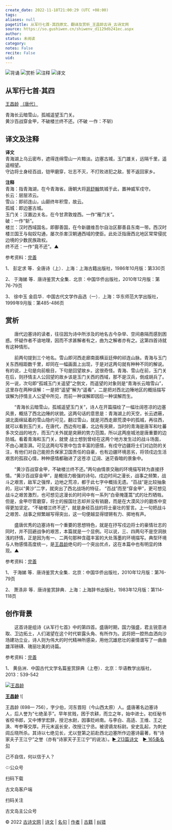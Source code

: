 ```yaml
---
create_date: 2022-11-18T21:00:29 (UTC +08:00)
tags: 
aliases: null
pagetitle: 从军行七首·其四原文、翻译及赏析_王昌龄古诗_古诗文网
source: https://so.gushiwen.cn/shiwenv_d1129db241ec.aspx
author: 
status: 未阅读
category: 
notes: False
recite: False
uid: 
---
```


![背诵](https://song.gushiwen.cn/siteimg/bei-pic.png) ![赏析](https://song.gushiwen.cn/siteimg/shang-pic.png) ![注释](https://song.gushiwen.cn/siteimg/zhu-pic.png) ![译文](https://song.gushiwen.cn/siteimg/yi-pic.png)

## 从军行七首·其四

[王昌龄](https://so.gushiwen.cn/authorv_d9343fa5dac7.aspx) [〔唐代〕](https://so.gushiwen.cn/shiwens/default.aspx?cstr=%e5%94%90%e4%bb%a3)

青海长云暗雪山，孤城遥望玉门关。  
黄沙百战穿金甲，不破楼兰终不还。(不破 一作：不斩)

## 译文及注释



**译文**  
青海湖上乌云密布，遮得连绵雪山一片黯淡。边塞古城，玉门雄关，远隔千里，遥遥相望。  
守边将士身经百战，铠甲磨穿，壮志不灭，不打败进犯之敌，誓不返回家乡。

**注释**  
青海：指青海湖，在今青海省。唐朝大将[哥舒翰](https://so.gushiwen.cn/authorv_8d8e61019982.aspx)筑城于此，置神威军戍守。  
长云：层层浓云。  
雪山：即祁连山，山巅终年积雪，故云。  
孤城：即边塞古城。  
玉门关：汉置边关名，在今甘肃敦煌西。一作“雁门关”。  
破：一作“斩”。  
楼兰：汉时西域国名，即鄯善国，在今新疆维吾尔自治区鄯善县东南一带。西汉时楼兰国王与匈奴勾通，屡次杀害汉朝通西域的使臣。此处泛指唐西北地区常常侵扰边境的少数民族政权。  
终不还：一作“竟不还”。▲

参考资料：[完善](https://so.gushiwen.cn/jiucuo.aspx?u=%e7%bf%bb%e8%af%911834%e3%80%8a%e8%af%91%e6%96%87%e5%8f%8a%e6%b3%a8%e9%87%8a%e3%80%8b)

1、 彭定求 等．全唐诗（上）．上海：上海古籍出版社，1986年10月版：第330页

2、 于海娣 等．唐诗鉴赏大全集．北京：中国华侨出版社，2010年12月版：第76-79页

3、 徐中玉 金启华．中国古代文学作品选（一）．上海：华东师范大学出版社，1999年9月版：第485-486页

## 赏析



　　唐代边塞诗的读者，往往因为诗中所涉及的地名古今杂举、空间悬隔而感到困惑。怀疑作者不谙地理，因而不求甚解者有之，曲为之解者亦有之。这第四首诗就有这种情形。

　　前两句提到三个地名。雪山即河西走廊南面横亘廷伸的祁连山脉。青海与玉门关东西相距数千里，却同在一幅画面上出现，于是对这两句就有种种不同的解说。有的说，上句是向前极目，下句是回望故乡。这很奇怪。青海、雪山在前，玉门关在后，则抒情主人公回望的故乡该是玉门关西的西域，那不是汉兵，倒成胡兵了。另一说，次句即“孤城玉门关遥望”之倒文，而遥望的对象则是“青海长云暗雪山”，这里存在两种误解：一是把“遥望”解为“遥看”，二是把对西北边陲地区的概括描写误解为抒情主人公望中所见，而前一种误解即因后一种误解而生。

　　“青海长云暗雪山，孤城遥望玉门关”，诗人在开篇描绘了一幅壮阔苍凉的边塞风景，概括了西北边陲的状貌。这两句话的意思是：青海湖上的天空，长云遮蔽，湖北面绵延着的雪山隐约可见，翻过雪山，就是河西走廊荒漠中的孤城，再往西，就可以看到玉门关。在唐代，西边有吐蕃，北边有突厥，当时的青海是唐军和吐蕃多次交战的地方，而玉门关外就是突厥的势力范围，所以这两座城池是唐重要的边防城。看着青海和玉门关，就使 战士想到曾经在这两个地方发生过的战斗场面，不由心潮澎湃。可见这两句写景中包含丰富的感情，有戍守边疆将士们对边防的关注，有他们对自己能担负保家卫国责任的自豪，也有边疆环境恶劣，将领戍边生活艰苦的孤寂心情，种种感情都融进了这苍凉 辽阔、迷茫昏暗的景象中。

　　“黄沙百战穿金甲，不破楼兰终不还。”两句由情景交融的环境描写转为直接抒情。“黄沙百战穿金甲”，是概括力极强的诗句。戍边时间之漫长，战事之频繁，战斗之艰苦，敌军之强悍，边地之荒凉，都于此七字中概括无遗。“百战”是比较抽象的，冠以“黄沙”二字，就突出了西北战场的特征， “百战”而至“穿金甲”，更可想见战斗之艰苦激烈，也可想见这漫长的时间中有一系列“白骨掩蓬蒿”式的壮烈牺牲。但是，金甲尽管磨穿，将士的报国壮志却并没有销磨，而是在大漠风沙的磨炼中变得更加坚定。“不破楼兰终不还”，就是身经百战的将士豪壮的誓言。上一句把战斗之艰苦、战事之频繁越写得突出，这一句便越显得铿锵有力、掷地有声。

　　盛唐优秀的边塞诗有一个重要的思想特色，就是在抒写戍边将士的豪情壮志的同时，并不回避战争的艰苦，本篇就是一个显例。可以说，三、四两句不是空洞肤浅的抒情，正是因为有一、二两句那种含蕴丰富的大处落墨的环境描写。典型环境与人物感情高度统一，是[王昌龄](https://so.gushiwen.cn/authorv_d9343fa5dac7.aspx)绝句的一个突出优点，这在本篇中也有明显的体现。▲

参考资料：[完善](https://so.gushiwen.cn/jiucuo.aspx?u=%e8%b5%8f%e6%9e%902734%e3%80%8a%e8%b5%8f%e6%9e%90%e3%80%8b)

1、 于海娣 等．唐诗鉴赏大全集．北京：中国华侨出版社，2010年12月版：第76-79页

2、 萧涤非 等．唐诗鉴赏辞典．上海：上海辞书出版社，1983年12月版：第114-118页

## 创作背景



　　这首诗是组诗《从军行七首》中的第四首。盛唐时期，国力强盛，君主锐意进取、卫边拓土，人们渴望在这个时代崭露头角、有所作为。武将把一腔热血洒向沙场建功立业，诗人则为伟大的时代精神所感染，用他沉雄悲壮的豪情谱写了一曲曲雄浑磅礴、瑰丽壮美的诗篇。

参考资料：[完善](https://so.gushiwen.cn/jiucuo.aspx?u=%e8%b5%8f%e6%9e%9049235%e3%80%8a%e5%88%9b%e4%bd%9c%e8%83%8c%e6%99%af%e3%80%8b)

1、 黄岳洲．中国古代文学名篇鉴赏辞典（上卷）．北京：华语教学出版社，2013：539-542

[![王昌龄](https://song.gushiwen.cn/authorImg/wangchangling.jpg)](https://so.gushiwen.cn/authorv_d9343fa5dac7.aspx)

[**王昌龄**](https://so.gushiwen.cn/authorv_d9343fa5dac7.aspx) ![

王昌龄 (698— 756），字少伯，河东晋阳（今山西太原）人。盛唐著名边塞诗人，后人誉为“七绝圣手”。早年贫贱，困于农耕，而立之年，始中进士。初任秘书省校书郎，又中博学宏辞，授汜水尉，因事贬岭南。与李白、高适、王维、王之涣、岑参等交厚。开元末返长安，改授江宁丞。被谤谪龙标尉。安史乱起，为刺史闾丘晓所杀。其诗以七绝见长，尤以登第之前赴西北边塞所作边塞诗最著，有“诗家夫子王江宁”之誉（亦有“诗家天子王江宁”的说法）。[► 213篇诗文](https://so.gushiwen.cn/shiwens/default.aspx?astr=%e7%8e%8b%e6%98%8c%e9%be%84)　[► 165条名句](https://so.gushiwen.cn/mingjus/default.aspx?astr=%e7%8e%8b%e6%98%8c%e9%be%84)



己不自信，何以信于人？

⇦公众号



扫码下载

古文岛客户端



扫码关注

古文岛主公众号

© 2022 [古诗文网](https://www.gushiwen.cn/) | [诗文](https://so.gushiwen.cn/shiwens/) | [名句](https://so.gushiwen.cn/mingjus/) | [作者](https://so.gushiwen.cn/authors/) | [古籍](https://so.gushiwen.cn/guwen/) | [纠错](https://so.gushiwen.cn/jiucuo.aspx?u=)
